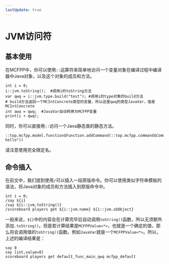 ```yaml
---
lastUpdate: true
---
```


# JVM访问符

## 基本使用

在MCFPP中，你可以使用`::`运算符来简单地访问一个变量对象在编译过程中编译器中Java对象，以及这个对象的成员和方法。

```mcfpp
int i = 0;
i::jvm.toString();  #调用i的toString方法
var qwq = i::jvm.type.build("test"); #调用i的type对象的build方法
# build方法返回一个MCIntConcrete类型的变量，所以这里qwq的类型JavaVar，值是MCIntConcrete
int awa = qwq;  #JavaVar自动转换为MCFPP变量
print(i + qwq);
```

同时，你可以直接用`::`访问一个Java静态类的静态方法。

```mcfpp
::top.mcfpp.model.function$Function.addCommand(::top.mcfpp.command$Command.build("say hello"))
```

请注意使用完全限定名。

## 命令插入

在前文中，我们提到使用`/`可以插入一段原版命令。你可以使用类似字符串模板的语法，将Java对象的成员和方法插入到原版命令中。

```mcfpp
int i = 0;
/say ${i}
/say ${i::jvm.toString()}
/scoreboard players get ${i::jvm.name} ${i::jvm.sbObject}
```

一般来说，`${}`中的内容会在计算完毕后自动调用`toString()`函数，所以无须额外添加`.toString()`。但是若计算结果是`MCFPPValue<*>`，也就是一个确定的值，那么将会调用值的`toString()`函数。例如`JavaVar`就是一个`MCFPPValue<*>`。所以，上述的编译结果是：

```mcfunction
say 0
say [int,value=0]
scoreboard players get default_func_main_qwq mcfpp_default
```
